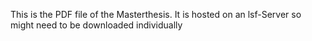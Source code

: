 This is the PDF file of the Masterthesis. It is hosted on an lsf-Server so might need to be downloaded individually
